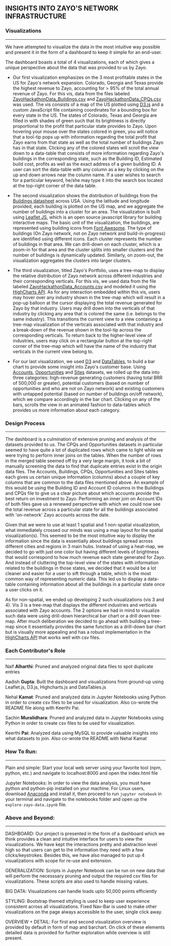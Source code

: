 ## INSIGHTS INTO ZAYO'S NETWORK INFRASTRUCTURE

### Visualizations
---
We have attempted to visualize the data in the most intuitive way possible and present it in the form of a dashboard to keep it simple for an end-user.

The dashboard boasts a total of 4 visualizations, each of which gives a unique perspective about the data that was provided to us by Zayo.

  - Our first visualization emphasizes on the 3 most profitable states in the US for Zayo's network expansion. Colorado, Georgia and Texas provide the highest revenue to Zayo, accounting for > 95% of the total annual revenue of Zayo. For this vis, data from the files labeled [ZayoHackathonData_Buildings.csv](https://github.com/INFO-4602-5602/project1-swashbucklers/tree/master/data/ZayoHackathonData_Buildings.csv) and [ZayoHackathonData_CPQs.csv](https://github.com/INFO-4602-5602/project1-swashbucklers/tree/master/data/ZayoHackathonData_CPQs.csv) was used. The vis consists of a map of the US plotted using [D3.js](https://d3js.org/) and a custom JavaScript file containing coordinates for a bounding box for every state in the US. The states of Colorado, Texas and Georgia are filled in with shades of green such that its brightness is directly proportional to the profit that particular state provides to Zayo. Upon hovering your mouse over the states colored in green, you will notice that a tool-tip pops up with information regarding the total profit that Zayo earns from that state as well as the total number of buildings Zayo has in that state. Clicking any of the colored states will scroll the view down to a data-table that consists of more information regarding Zayo's buildings in the corresponding state, such as the Building ID, Estimated build cost, profits as well as the exact address of a given building ID. A user can sort the data-table with any column as a key by clicking on the up and down arrows near the column name. If a user wishes to search for a particular keyword, he/she may type it into the search box located at the top-right corner of the data table.

  - The second visualization shows the distribution of buildings from the [Buildings datasheet](https://github.com/INFO-4602-5602/project1-swashbucklers/blob/master/data/ZayoHackathonData_Buildings.csv) across USA. Using the latitude and longitude provided, each building is plotted on the US map, and we aggregate the number of buildings into a cluster for an area. The visualization is built using [Leaflet JS](http://leafletjs.com/), which is an open source javascript library for building interactive maps. The basic unit of the visualization, the buildings, are represented using building icons from [Font Awesome](http://fontawesome.io/icons/). The type of buildings (On Zayo network, not on Zayo network and build-in-progress) are identified using different icons. Each cluster represents the number of buildings in that area. We can drill-down on each cluster, which is a zoom-in for that area and the cluster splits into smaller clusters and the number of buildings is dynamically updated. Similarly, on zoom-out, the visualization aggregates the clusters into larger clusters.

  - The third visualization, titled Zayo's Portfolio, uses a tree-map to display the relative distribution of Zayo network across different industries and their corresponding verticals. For this vis, we used data from the file labeled [ZayoHackathonData_Accounts.csv](https://github.com/INFO-4602-5602/project1-swashbucklers/tree/master/data/ZayoHackathonData_Accounts.csv) and modeled it using the [HighCharts API](www.highcharts.com/). As for any interaction embedded within this vis, users may hover over any industry shown in the tree-map which will result in a pop-up balloon at the cursor displaying the total revenue generated for Zayo by that industry. Users may drill down into the verticals of that industry by clicking any area that is colored the same (i.e. belongs to the same industry). This transitions the current view to a view containing a tree-map visualization of the verticals associated with that industry and a break-down of the revenue shown in the tool-tip across the corresponding verticals. To return back to the higher-level view of industries, users may click on a rectangular button at the top-right corner of the tree-map which will have the name of the industry that verticals in the current view belong to.

  - For our last visualization, we used [D3](https://d3js.org/) and [DataTables](https://datatables.net/), to build a bar chart to provide some insight into Zayo's customer base. Using [Accounts](https://github.com/INFO-4602-5602/Project1/blob/master/ZayoHackathonData_Accounts.csv), [Opportunities](https://github.com/INFO-4602-5602/Project1/blob/master/ZayoHackathonData_Opportunities.csv) and [Sites](https://github.com/INFO-4602-5602/Project1/blob/master/ZayoHackathonData_Sites.csv) datasets, we rolled up the data into three categories: high-revenue generating customers (having total BRR of 500,000 or greater), potential customers (based on number of opportunities and who are not on Zayo network) and existing customers with untapped potential (based on number of buildings on/off network), which we compare accordingly in the bar chart. Clicking on any of the bars, scrolls the view in an animated fashion to data-tables which provides us more information about each category.


### Design Process
---
The dashboard is a culmination of extensive pruning and analysis of the datasets provided to us. The CPQs and Opportunities datasets in particular seemed to have quite a lot of duplicated rows which came to light while we were trying to perform inner joins on the tables. When the number of rows in the merged table seemed off by a very large margin, it took a bit of manually screening the data to find that duplicate entries exist in the origin data files. The Accounts, Buildings, CPQs, Opportunities and Sites tables each gives us certain unique information (columns) about a couple of key columns that are common to the data files mentioned above. An example of this would be using the Building ID and Account ID columns in the Buildings and CPQs file to give us a clear picture about which accounts provide the best return on investment to Zayo. Performing an inner join on Account IDs of both files gave us a renewed perspective with which we could now see the total revenue across a particular state for all the buildings associated with 'on-network' Zayo accounts across the date.

Given that we were to use at least 1 spatial and 1 non-spatial visualization, what immediately crossed our minds was using a map layout for the spatial visualization(s). This seemed to be the most intuitive way to display the information since the data is essentially about buildings spread across different cities and regions in 3 main hubs. Instead of using a heat-map, we decided to go with just one color but having different levels of brightness that would correspond to how much revenue each state generated for Zayo. And instead of cluttering the top-level view of the states with information related to the buildings in those states, we decided that it would be a lot cleaner and easier for a user to sift through a table, which is the most common way of representing numeric data. This led us to display a data-table containing information about all the buildings in a particular state once a user clicks on it.

As for non-spatial, we ended up developing 2 such visualizations (vis 3 and 4). Vis 3 is a tree-map that displays the different industries and verticals associated with Zayo accounts. The 2 options we had in mind to visualize such data were using drill-down hierarchical bar chart or a drill down tree-map. After much deliberation we decided to go ahead with building a tree-map since it essentially provides the same function as a drill-down bar chart but is visually more appealing and has a robust implementation in the [HighCharts API](www.highcharts.com/) that works well with csv files.


### Each Contributor's Role
---
Naif **Alharthi**: Pruned and analyzed original data files to spot duplicate entries

Aadish **Gupta**: Built the dashboard and visualizations from ground-up using Leaflet.js, D3.js, Highcharts.js and DataTables.js

Nehal **Kamat**: Pruned and analyzed data in Jupyter Notebooks using Python in order to create csv files to be used for visualization. Also co-wrote the README file along with Keerthi Pai.

Sachin **Muralidhara**: Pruned and analyzed data in Jupyter Notebooks using Python in order to create csv files to be used for visualization.

Keerthi **Pai**: Analyzed data using MySQL to provide valuable insights into what datasets to join. Also co-wrote the README with Nehal Kamat


### How To Run:
---
Plain and simple: Start your local web server using your favorite tool (npm, python, etc.) and navigate to localhost:8000 and open the index.html file

Jupyter Notebooks: In order to view the data analysis, you must have python and python-pip installed on your machine. For Linux users, download [Anaconda](https://repo.continuum.io/archive/Anaconda3-4.3.1-Linux-x86_64.sh) and install it, then proceed to run ```jupyter notebook``` in your terminal and navigate to the notebooks folder and open up the ```explore-zayo-data.ipynb``` file.

### Above and Beyond:
---
DASHBOARD: Our project is presented in the form of a dashboard which we think provides a clean and intuitive interface for users to view the visualizations. We have kept the interactions pretty and abstraction level high so that users can get to the information they need with a few clicks/keystrokes. Besides this, we have also managed to put up 4 visualizations with scope for re-use and extension.

GENERALIZATION: Scripts in Jupyter Notebook can be run on new data that will perform the necesssary pruning and output the required csv files for visualizations. These scripts are also used to handle missing values.

BIG DATA: Visualizations can handle loads upto 50,000 points efficiently

STYLING: Bootstrap themed sttyling is used to keep user experience consistent across all visualizations. Fixed Nav-Bar is used to make other visualizations on the page always accessible to the user, single click away.

OVERVIEW + DETAIL: For first and second visualization overview is provided by default in form of map and barchart. On click of these elements detailed data is provided for further exploration while overview is still present.

